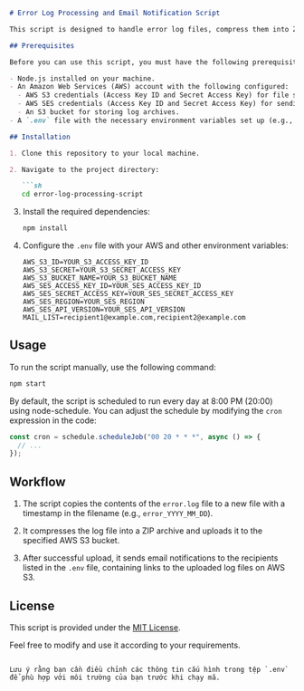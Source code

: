 ```markdown
# Error Log Processing and Email Notification Script

This script is designed to handle error log files, compress them into ZIP archives, upload them to an Amazon S3 bucket, and send email notifications using Amazon SES. It is intended to be scheduled to run at a specific time every day using the node-schedule library.

## Prerequisites

Before you can use this script, you must have the following prerequisites:

- Node.js installed on your machine.
- An Amazon Web Services (AWS) account with the following configured:
  - AWS S3 credentials (Access Key ID and Secret Access Key) for file storage.
  - AWS SES credentials (Access Key ID and Secret Access Key) for sending emails.
  - An S3 bucket for storing log archives.
- A `.env` file with the necessary environment variables set up (e.g., AWS credentials, S3 bucket name, SES credentials, etc.).

## Installation

1. Clone this repository to your local machine.

2. Navigate to the project directory:

   ```sh
   cd error-log-processing-script
   ```

3. Install the required dependencies:

   ```sh
   npm install
   ```

4. Configure the `.env` file with your AWS and other environment variables:

   ```dotenv
   AWS_S3_ID=YOUR_S3_ACCESS_KEY_ID
   AWS_S3_SECRET=YOUR_S3_SECRET_ACCESS_KEY
   AWS_S3_BUCKET_NAME=YOUR_S3_BUCKET_NAME
   AWS_SES_ACCESS_KEY_ID=YOUR_SES_ACCESS_KEY_ID
   AWS_SES_SECRET_ACCESS_KEY=YOUR_SES_SECRET_ACCESS_KEY
   AWS_SES_REGION=YOUR_SES_REGION
   AWS_SES_API_VERSION=YOUR_SES_API_VERSION
   MAIL_LIST=recipient1@example.com,recipient2@example.com
   ```

## Usage

To run the script manually, use the following command:

```sh
npm start
```

By default, the script is scheduled to run every day at 8:00 PM (20:00) using node-schedule. You can adjust the schedule by modifying the `cron` expression in the code:

```javascript
const cron = schedule.scheduleJob("00 20 * * *", async () => {
  // ...
});
```

## Workflow

1. The script copies the contents of the `error.log` file to a new file with a timestamp in the filename (e.g., `error_YYYY_MM_DD`).

2. It compresses the log file into a ZIP archive and uploads it to the specified AWS S3 bucket.

3. After successful upload, it sends email notifications to the recipients listed in the `.env` file, containing links to the uploaded log files on AWS S3.

## License

This script is provided under the [MIT License](LICENSE).

Feel free to modify and use it according to your requirements.
```

Lưu ý rằng bạn cần điều chỉnh các thông tin cấu hình trong tệp `.env` để phù hợp với môi trường của bạn trước khi chạy mã.